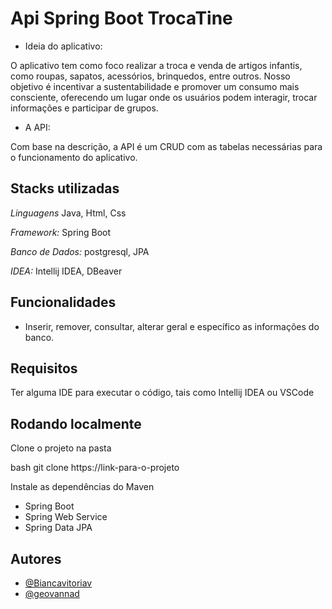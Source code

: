 #  Api Spring Boot TrocaTine

 - Ideia do aplicativo:

O aplicativo tem como foco realizar a troca e venda de artigos infantis, como roupas, sapatos, acessórios, brinquedos, entre outros. Nosso objetivo é incentivar a sustentabilidade e promover um consumo mais consciente, oferecendo um lugar onde os usuários podem interagir, trocar informações e participar de grupos.

 - A API: 

Com base na descrição, a API é um CRUD com as tabelas necessárias para o funcionamento do aplicativo.




## Stacks utilizadas

*Linguagens* Java, Html, Css

*Framework:* Spring Boot

*Banco de Dados:* postgresql, JPA

*IDEA:* Intellij IDEA, DBeaver






## Funcionalidades

- Inserir, remover, consultar, alterar geral e específico as informações do banco.


## Requisitos
Ter alguma IDE para executar o código, tais como Intellij IDEA ou VSCode


## Rodando localmente

Clone o projeto na pasta

bash
  git clone https://link-para-o-projeto


Instale as dependências do Maven

- Spring Boot
- Spring Web Service
- Spring Data JPA

## Autores

- [@Biancavitoriav](https://github.com/Biancavitoriav)
- [@geovannad](https://github.com/geovannad)
